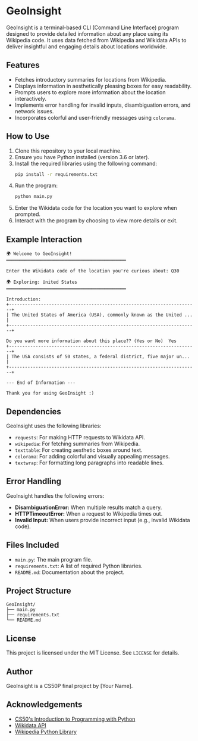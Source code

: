 # GeoInsight

GeoInsight is a terminal-based CLI (Command Line Interface) program designed to provide detailed information about any place using its Wikipedia code. It uses data fetched from Wikipedia and Wikidata APIs to deliver insightful and engaging details about locations worldwide.

## Features
- Fetches introductory summaries for locations from Wikipedia.
- Displays information in aesthetically pleasing boxes for easy readability.
- Prompts users to explore more information about the location interactively.
- Implements error handling for invalid inputs, disambiguation errors, and network issues.
- Incorporates colorful and user-friendly messages using `colorama`.

## How to Use
1. Clone this repository to your local machine.
2. Ensure you have Python installed (version 3.6 or later).
3. Install the required libraries using the following command:
   ```bash
   pip install -r requirements.txt
   ```
4. Run the program:
   ```bash
   python main.py
   ```
5. Enter the Wikidata code for the location you want to explore when prompted.
6. Interact with the program by choosing to view more details or exit.

## Example Interaction
```
🌍 Welcome to GeoInsight!
═════════════════════════════════════════════

Enter the Wikidata code of the location you're curious about: Q30

🌍 Exploring: United States
═════════════════════════════════════════════

Introduction:
+-----------------------------------------------------------------------+
| The United States of America (USA), commonly known as the United ... |
+-----------------------------------------------------------------------+

Do you want more information about this place?? (Yes or No)  Yes
+-----------------------------------------------------------------------+
| The USA consists of 50 states, a federal district, five major un...  |
+-----------------------------------------------------------------------+

--- End of Information ---

Thank you for using GeoInsight :)
```

## Dependencies
GeoInsight uses the following libraries:
- `requests`: For making HTTP requests to Wikidata API.
- `wikipedia`: For fetching summaries from Wikipedia.
- `texttable`: For creating aesthetic boxes around text.
- `colorama`: For adding colorful and visually appealing messages.
- `textwrap`: For formatting long paragraphs into readable lines.

## Error Handling
GeoInsight handles the following errors:
- **DisambiguationError:** When multiple results match a query.
- **HTTPTimeoutError:** When a request to Wikipedia times out.
- **Invalid Input:** When users provide incorrect input (e.g., invalid Wikidata code).

## Files Included
- `main.py`: The main program file.
- `requirements.txt`: A list of required Python libraries.
- `README.md`: Documentation about the project.

## Project Structure
```
GeoInsight/
├── main.py
├── requirements.txt
└── README.md
```

## License
This project is licensed under the MIT License. See `LICENSE` for details.

## Author
GeoInsight is a CS50P final project by [Your Name].

## Acknowledgements
- [CS50's Introduction to Programming with Python](https://cs50.harvard.edu/python/2022/)
- [Wikidata API](https://www.wikidata.org/wiki/Wikidata:Data_access)
- [Wikipedia Python Library](https://pypi.org/project/wikipedia/)

